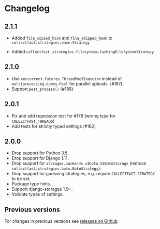 # Changelog

## 2.1.1

- Added `file_copied_hook` and `file_skipped_hook` to
  `collectfast.strategies.base.Strategy`

- Added `collectfast.strategies.filesystem.CachingFileSystemStrategy`


## 2.1.0

- Use `concurrent.futures.ThreadPoolExecutor` instead of
  `multiprocessing.dummy.Pool` for parallel uploads. (#187)
- Support `post_process()` (#188)

## 2.0.1

- Fix and add regression test for #178 (wrong type for `COLLECTFAST_THREADS`)
- Add tests for strictly typed settings (#182)

## 2.0.0

- Drop support for Python 3.5.
- Drop support for Django 1.11.
- Drop support for `storages.backends.s3boto.S3BotoStorage` (remove
  `collectfast.strategies.boto.BotoStrategy`).
- Drop support for guessing strategies, e.g. require
  `COLLECTFAST_STRATEGY` to be set.
- Package type hints.
- Support django-storages 1.9+.
- Validate types of settings.

## Previous versions

For changes in previous versions see [releases on Github][releases].

[releases]: https://github.com/antonagestam/collectfast/releases
